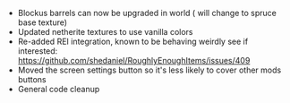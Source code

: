 - Blockus barrels can now be upgraded in world ( will change to spruce base texture)
- Updated netherite textures to use vanilla colors
- Re-added REI integration, known to be behaving weirdly see if interested: https://github.com/shedaniel/RoughlyEnoughItems/issues/409
- Moved the screen settings button so it's less likely to cover other mods buttons
- General code cleanup